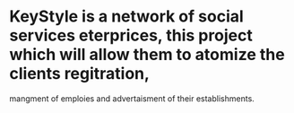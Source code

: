 # KeyStyle is a network of social services eterprices, this project which will allow them to atomize the clients regitration, 
mangment of emploies and advertaisment of their establishments.   
